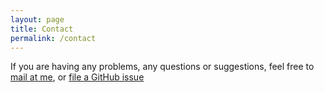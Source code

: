 ```yaml
---
layout: page
title: Contact
permalink: /contact
---
```


If you are having any problems, any questions or suggestions, feel free to [mail at me](https://dgyo3784@gmail.com), or [file a GitHub issue](https://github.com/DaegyuLim/daegyulim.github.io)
